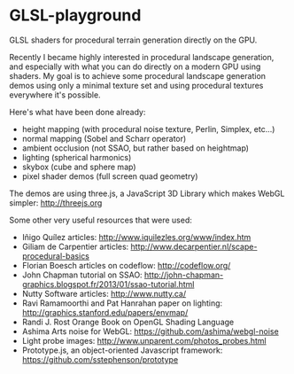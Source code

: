 # GLSL-playground
GLSL shaders for procedural terrain generation directly on the GPU.

Recently I became highly interested in procedural landscape generation, and especially with what
you can do directly on a modern GPU using shaders. My goal is to achieve some procedural landscape
generation demos using only a minimal texture set and using procedural textures everywhere it's
possible.

Here's what have been done already:
 - height mapping (with procedural noise texture, Perlin, Simplex, etc...)
 - normal mapping (Sobel and Scharr operator)
 - ambient occlusion (not SSAO, but rather based on heightmap)
 - lighting (spherical harmonics)
 - skybox (cube and sphere map)
 - pixel shader demos (full screen quad geometry)

The demos are using three.js, a JavaScript 3D Library which makes WebGL simpler:
http://threejs.org

Some other very useful resources that were used:
 - Iñigo Quílez articles: http://www.iquilezles.org/www/index.htm
 - Giliam de Carpentier articles: http://www.decarpentier.nl/scape-procedural-basics
 - Florian Boesch articles on codeflow: http://codeflow.org/
 - John Chapman tutorial on SSAO: http://john-chapman-graphics.blogspot.fr/2013/01/ssao-tutorial.html
 - Nutty Software articles: http://www.nutty.ca/
 - Ravi Ramamoorthi and Pat Hanrahan paper on lighting: http://graphics.stanford.edu/papers/envmap/
 - Randi J. Rost Orange Book on OpenGL Shading Language
 - Ashima Arts noise for WebGL: https://github.com/ashima/webgl-noise
 - Light probe images: http://www.unparent.com/photos_probes.html
 - Prototype.js, an object-oriented Javascript framework: https://github.com/sstephenson/prototype
